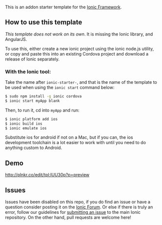 This is an addon starter template for the [Ionic Framework](http://ionicframework.com/).

## How to use this template

_This template does not work on its own_. It is missing the Ionic library, and AngularJS.

To use this, either create a new ionic project using the ionic node.js utility, or copy and paste this into an existing Cordova project and download a release of Ionic separately.

### With the Ionic tool:

Take the name after `ionic-starter-`, and that is the name of the template to be used when using the `ionic start` command below:

```bash
$ sudo npm install -g ionic cordova
$ ionic start myApp blank
```

Then, to run it, cd into `myApp` and run:

```bash
$ ionic platform add ios
$ ionic build ios
$ ionic emulate ios
```

Substitute ios for android if not on a Mac, but if you can, the ios development toolchain is a lot easier to work with until you need to do anything custom to Android.

## Demo

http://plnkr.co/edit/tpl:IUU30p?p=preview

## Issues

Issues have been disabled on this repo, if you do find an issue or have a question consider posting it on the [Ionic Forum](http://forum.ionicframework.com/). Or else if there is truly an error, follow our guidelines for [submitting an issue](http://ionicframework.com/contribute/#issues) to the main Ionic repository. On the other hand, pull requests are welcome here!

